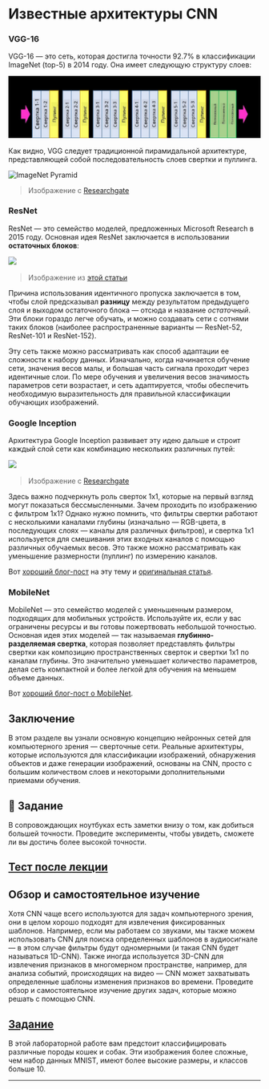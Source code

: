 <!--
CO_OP_TRANSLATOR_METADATA:
{
  "original_hash": "53faab85adfcebd8c10bcd71dc2fa557",
  "translation_date": "2025-09-23T07:56:47+00:00",
  "source_file": "lessons/4-ComputerVision/07-ConvNets/CNN_Architectures.md",
  "language_code": "ru"
}
-->
# Известные архитектуры CNN

### VGG-16

VGG-16 — это сеть, которая достигла точности 92.7% в классификации ImageNet (top-5) в 2014 году. Она имеет следующую структуру слоев:

![ImageNet Layers](../../../../../translated_images/vgg-16-arch1.d901a5583b3a51baeaab3e768567d921e5d54befa46e1e642616c5458c934028.ru.jpg)

Как видно, VGG следует традиционной пирамидальной архитектуре, представляющей собой последовательность слоев свертки и пуллинга.

![ImageNet Pyramid](../../../../../translated_images/vgg-16-arch.64ff2137f50dd49fdaa786e3f3a975b3f22615efd13efb19c5d22f12e01451a1.ru.jpg)

> Изображение с [Researchgate](https://www.researchgate.net/figure/Vgg16-model-structure-To-get-the-VGG-NIN-model-we-replace-the-2-nd-4-th-6-th-7-th_fig2_335194493)

### ResNet

ResNet — это семейство моделей, предложенных Microsoft Research в 2015 году. Основная идея ResNet заключается в использовании **остаточных блоков**:

<img src="images/resnet-block.png" width="300"/>

> Изображение из [этой статьи](https://arxiv.org/pdf/1512.03385.pdf)

Причина использования идентичного пропуска заключается в том, чтобы слой предсказывал **разницу** между результатом предыдущего слоя и выходом остаточного блока — отсюда и название *остаточный*. Эти блоки гораздо легче обучать, и можно создавать сети с сотнями таких блоков (наиболее распространенные варианты — ResNet-52, ResNet-101 и ResNet-152).

Эту сеть также можно рассматривать как способ адаптации ее сложности к набору данных. Изначально, когда начинается обучение сети, значения весов малы, и большая часть сигнала проходит через идентичные слои. По мере обучения и увеличения весов значимость параметров сети возрастает, и сеть адаптируется, чтобы обеспечить необходимую выразительность для правильной классификации обучающих изображений.

### Google Inception

Архитектура Google Inception развивает эту идею дальше и строит каждый слой сети как комбинацию нескольких различных путей:

<img src="images/inception.png" width="400"/>

> Изображение с [Researchgate](https://www.researchgate.net/figure/Inception-module-with-dimension-reductions-left-and-schema-for-Inception-ResNet-v1_fig2_355547454)

Здесь важно подчеркнуть роль сверток 1x1, которые на первый взгляд могут показаться бессмысленными. Зачем проходить по изображению с фильтром 1x1? Однако нужно помнить, что фильтры свертки работают с несколькими каналами глубины (изначально — RGB-цвета, в последующих слоях — каналы для различных фильтров), и свертка 1x1 используется для смешивания этих входных каналов с помощью различных обучаемых весов. Это также можно рассматривать как уменьшение размерности (пуллинг) по измерению каналов.

Вот [хороший блог-пост](https://medium.com/analytics-vidhya/talented-mr-1x1-comprehensive-look-at-1x1-convolution-in-deep-learning-f6b355825578) на эту тему и [оригинальная статья](https://arxiv.org/pdf/1312.4400.pdf).

### MobileNet

MobileNet — это семейство моделей с уменьшенным размером, подходящих для мобильных устройств. Используйте их, если у вас ограничены ресурсы и вы готовы пожертвовать небольшой точностью. Основная идея этих моделей — так называемая **глубинно-разделяемая свертка**, которая позволяет представлять фильтры свертки как композицию пространственных сверток и свертки 1x1 по каналам глубины. Это значительно уменьшает количество параметров, делая сеть компактной и более легкой для обучения на меньшем объеме данных.

Вот [хороший блог-пост о MobileNet](https://medium.com/analytics-vidhya/image-classification-with-mobilenet-cc6fbb2cd470).

## Заключение

В этом разделе вы узнали основную концепцию нейронных сетей для компьютерного зрения — сверточные сети. Реальные архитектуры, которые используются для классификации изображений, обнаружения объектов и даже генерации изображений, основаны на CNN, просто с большим количеством слоев и некоторыми дополнительными приемами обучения.

## 🚀 Задание

В сопровождающих ноутбуках есть заметки внизу о том, как добиться большей точности. Проведите эксперименты, чтобы увидеть, сможете ли вы достичь более высокой точности.

## [Тест после лекции](https://ff-quizzes.netlify.app/en/ai/quiz/14)

## Обзор и самостоятельное изучение

Хотя CNN чаще всего используются для задач компьютерного зрения, они в целом хорошо подходят для извлечения фиксированных шаблонов. Например, если мы работаем со звуками, мы также можем использовать CNN для поиска определенных шаблонов в аудиосигнале — в этом случае фильтры будут одномерными (и такая CNN будет называться 1D-CNN). Также иногда используется 3D-CNN для извлечения признаков в многомерном пространстве, например, для анализа событий, происходящих на видео — CNN может захватывать определенные шаблоны изменения признаков во времени. Проведите обзор и самостоятельное изучение других задач, которые можно решать с помощью CNN.

## [Задание](lab/README.md)

В этой лабораторной работе вам предстоит классифицировать различные породы кошек и собак. Эти изображения более сложные, чем набор данных MNIST, имеют более высокие размеры, и классов больше 10.

---

